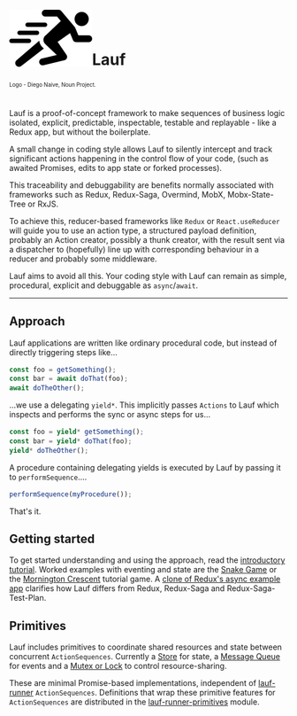 <img src="https://github.com/cefn/lauf/raw/main/vector/logo.png" alt="Logo - Image of Runner" align="left"><br></br>

# Lauf

<sub><sup>Logo - Diego Naive, Noun Project.</sup></sub>
<br></br>

Lauf is a proof-of-concept framework to make sequences of business logic isolated, explicit, predictable, inspectable, testable and replayable - like a Redux app, but without the boilerplate.

A small change in coding style allows Lauf to silently intercept and track significant actions happening in the control flow of your code, (such as awaited Promises, edits to app state or forked processes).

This traceability and debuggability are benefits normally associated with frameworks such as Redux, Redux-Saga, Overmind, MobX, Mobx-State-Tree or RxJS.

To achieve this, reducer-based frameworks like `Redux` or `React.useReducer` will guide you to use an action type, a structured payload definition, probably an Action creator, possibly a thunk creator, with the result sent via a dispatcher to (hopefully) line up with corresponding behaviour in a reducer and probably some middleware.

Lauf aims to avoid all this. Your coding style with Lauf can remain as simple, procedural, explicit and debuggable as `async`/`await`.

<hr>

## Approach

Lauf applications are written like ordinary procedural code, but instead of directly triggering steps like...

```typescript
const foo = getSomething();
const bar = await doThat(foo);
await doTheOther();
```

...we use a delegating `yield*`. This implicitly passes `Actions` to Lauf which inspects and performs the sync or async steps for us...

<!-- prettier-ignore-start -->
```typescript
const foo = yield* getSomething();
const bar = yield* doThat(foo);
yield* doTheOther();
```
<!-- prettier-ignore-end -->

A procedure containing delegating yields is executed by Lauf by passing it to `performSequence`....

```typescript
performSequence(myProcedure());
```

That's it.

## Getting started

To get started understanding and using the approach, read the [introductory tutorial](./docs/tutorial/index.md). Worked examples with eventing and state are the [Snake Game](./apps/nextjs-snake/src/game.ts) or the [Mornington Crescent](./apps/nextjs-mornington/src/tutorial/event/plan.ts) tutorial game. A [clone of Redux's async example app](https://github.com/cefn/lauf/tree/main/apps/noredux-async) clarifies how Lauf differs from Redux, Redux-Saga and Redux-Saga-Test-Plan.

## Primitives

Lauf includes primitives to coordinate shared resources and state between concurrent `ActionSequences`. Currently a [Store](./modules/store) for state, a [Message Queue](./modules/queue) for events and a [Mutex or Lock](./modules/lock) to control resource-sharing.

These are minimal Promise-based implementations, independent of [lauf-runner](./modules/lauf-runner) `ActionSequences`. Definitions that wrap these primitive features for `ActionSequences` are distributed in the [lauf-runner-primitives](./modules/lauf-runner-primitives) module.
